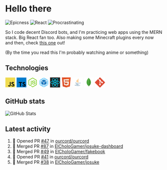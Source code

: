 # Hello there

![Epicness](https://img.shields.io/badge/Epicness-69%25-brightgreen)
![React](https://img.shields.io/badge/React-good-blue)
![Procrastinating](https://img.shields.io/badge/Procrastinating-always-red)

So I code decent Discord bots, and I'm practicing web apps using the MERN stack. Big React fan too.
Also making some Minecraft plugins every now and then, check [this one][userlogin] out!

(By the time you read this I'm probably watching anime or something)

## Technologies

![JavaScript][javascript]
![TypeScript][typescript]
![Node.js][node]
![Webpack][webpack]
![React][react]
![HTML][html]
![Java][java]
![MongoDB][mongodb]
![Git][git]

## GitHub stats

![GitHub Stats](https://github-readme-stats.vercel.app/api?username=ElCholoGamer&theme=tokyonight)

[userlogin]: https://www.spigotmc.org/resources/userlogin.80669/
[javascript]: https://raw.githubusercontent.com/ElCholoGamer/ElCholoGamer/master/icons/javascript.png
[typescript]: https://raw.githubusercontent.com/ElCholoGamer/ElCholoGamer/master/icons/typescript.png
[java]: https://raw.githubusercontent.com/ElCholoGamer/ElCholoGamer/master/icons/java.png
[node]: https://raw.githubusercontent.com/ElCholoGamer/ElCholoGamer/master/icons/node.png
[react]: https://raw.githubusercontent.com/ElCholoGamer/ElCholoGamer/master/icons/react.png
[webpack]: https://raw.githubusercontent.com/ElCholoGamer/ElCholoGamer/master/icons/webpack.png
[html]: https://raw.githubusercontent.com/ElCholoGamer/ElCholoGamer/master/icons/html.png
[git]: https://raw.githubusercontent.com/ElCholoGamer/ElCholoGamer/master/icons/git.png
[mongodb]: https://raw.githubusercontent.com/ElCholoGamer/ElCholoGamer/master/icons/mongodb.png

## Latest activity

<!--START_SECTION:activity-->

1. 💪 Opened PR [#47](https://github.com/ourcord/ourcord/pull/47) in [ourcord/ourcord](https://github.com/ourcord/ourcord)
2. 🎉 Merged PR [#87](https://github.com/ElCholoGamer/josuke-dashboard/pull/87) in [ElCholoGamer/josuke-dashboard](https://github.com/ElCholoGamer/josuke-dashboard)
3. 🎉 Merged PR [#49](https://github.com/ElCholoGamer/fakebook/pull/49) in [ElCholoGamer/fakebook](https://github.com/ElCholoGamer/fakebook)
4. 💪 Opened PR [#41](https://github.com/ourcord/ourcord/pull/41) in [ourcord/ourcord](https://github.com/ourcord/ourcord)
5. 🎉 Merged PR [#38](https://github.com/ElCholoGamer/josuke/pull/38) in [ElCholoGamer/josuke](https://github.com/ElCholoGamer/josuke)
<!--END_SECTION:activity-->
